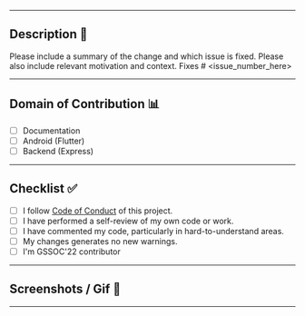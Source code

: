 <hr>

## Description 📜

Please include a summary of the change and which issue is fixed. Please also include relevant motivation and context. 
Fixes # <issue_number_here> 

<hr>

## Domain of Contribution 📊

<!----Please delete the hashtag from your domain----->

- [ ] Documentation
- [ ] Android (Flutter)
- [ ] Backend (Express)

<hr>

## Checklist ✅

<!----Please delete options that are not relevant.And in order to tick the check box just but x inside them for example [x] like this----->

- [ ] I follow [Code of Conduct](https://github.com/vigneshshettyin/EatMyURL/blob/main/.github/CODE_OF_CONDUCT.md) of this project.
- [ ] I have performed a self-review of my own code or work.
- [ ] I have commented my code, particularly in hard-to-understand areas.
- [ ] My changes generates no new warnings.
- [ ] I'm GSSOC'22 contributor

<hr>

<!----Please delete options that are not relevant.And in order to tick the check box just but x inside them for example [x] like this----->

## Screenshots / Gif 📸

<hr>
